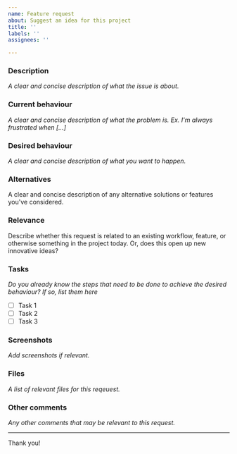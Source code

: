 ```yaml
---
name: Feature request
about: Suggest an idea for this project
title: ''
labels: ''
assignees: ''

---
```


### Description

_A clear and concise description of what the issue is about._

### Current behaviour

_A clear and concise description of what the problem is. Ex. I'm always frustrated when [...]_

### Desired behaviour

_A clear and concise description of what you want to happen._

### Alternatives

A clear and concise description of any alternative solutions or features you've considered.

### Relevance

Describe whether this request is related to an existing workflow, feature, or otherwise something in the project today. Or, does this open up new innovative ideas?

### Tasks

_Do you already know the steps that need to be done to achieve the desired behaviour? If so, list them here_

- [ ] Task 1
- [ ] Task 2
- [ ] Task 3

### Screenshots

_Add screenshots if relevant._

### Files

_A list of relevant files for this reqeuest._

### Other comments

_Any other comments that may be relevant to this request._

---

Thank you!

